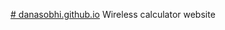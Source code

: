 [# danasobhi.github.io](https://wireless-network-calculator.netlify.app)
Wireless calculator website
